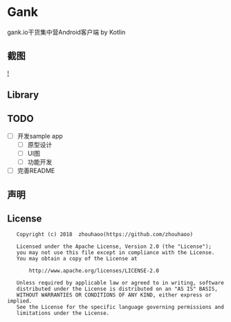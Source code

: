 # Gank
gank.io干货集中营Android客户端 by Kotlin
## 截图
[!](/art/device-2018-04-09-171828.png)
## Library

## TODO
- [ ] 开发sample app
  - [ ] 原型设计
  - [ ] UI图
  - [ ] 功能开发
- [ ] 完善README
## 声明

## License
```
   Copyright (c) 2018  zhouhaoo(https://github.com/zhouhaoo)
 
   Licensed under the Apache License, Version 2.0 (the "License");
   you may not use this file except in compliance with the License.
   You may obtain a copy of the License at
 
       http://www.apache.org/licenses/LICENSE-2.0
 
   Unless required by applicable law or agreed to in writing, software
   distributed under the License is distributed on an "AS IS" BASIS,
   WITHOUT WARRANTIES OR CONDITIONS OF ANY KIND, either express or implied.
   See the License for the specific language governing permissions and
   limitations under the License.
```